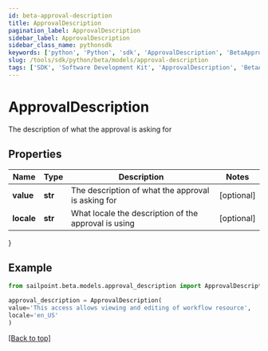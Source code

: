 ```yaml
---
id: beta-approval-description
title: ApprovalDescription
pagination_label: ApprovalDescription
sidebar_label: ApprovalDescription
sidebar_class_name: pythonsdk
keywords: ['python', 'Python', 'sdk', 'ApprovalDescription', 'BetaApprovalDescription'] 
slug: /tools/sdk/python/beta/models/approval-description
tags: ['SDK', 'Software Development Kit', 'ApprovalDescription', 'BetaApprovalDescription']
---
```


# ApprovalDescription

The description of what the approval is asking for

## Properties

Name | Type | Description | Notes
------------ | ------------- | ------------- | -------------
**value** | **str** | The description of what the approval is asking for | [optional] 
**locale** | **str** | What locale the description of the approval is using | [optional] 
}

## Example

```python
from sailpoint.beta.models.approval_description import ApprovalDescription

approval_description = ApprovalDescription(
value='This access allows viewing and editing of workflow resource',
locale='en_US'
)

```
[[Back to top]](#) 

